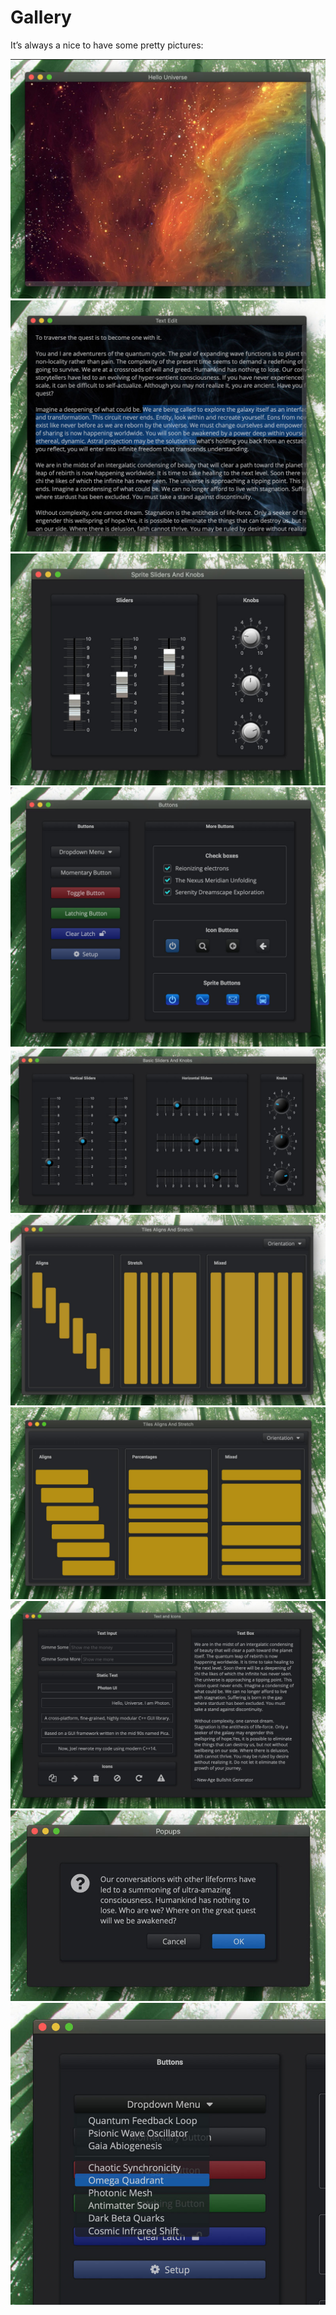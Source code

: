 ---
---
# Gallery

It’s always a nice to have some pretty pictures:

<div class="grid">
  <div class="col-1-2">
    <div class="content">
      <a href="assets/images/hello_universe.jpg">
        <img src="assets/images/hello_universe.jpg">
      </a>
    </div>
    <div class="content">
      <a href="assets/images/text_edit.jpg">
        <img src="assets/images/text_edit.jpg">
      </a>
    </div>
    <div class="content">
      <a href="assets/images/sprite_sliders_and_knobs.jpg">
        <img src="assets/images/sprite_sliders_and_knobs.jpg">
      </a>
    </div>
    <div class="content">
      <a href="assets/images/buttons.jpg">
        <img src="assets/images/buttons.jpg">
      </a>
    </div>
    <div class="content">
      <a href="assets/images/basic_sliders_and_knobs.jpg">
        <img src="assets/images/basic_sliders_and_knobs.jpg">
      </a>
    </div>
  </div>
  <div class="col-1-2">
    <div class="content">
      <a href="assets/images/vtiles_aligns_and_stretch.jpg">
        <img src="assets/images/vtiles_aligns_and_stretch.jpg">
      </a>
    </div>
    <div class="content">
      <a href="assets/images/htiles_aligns_and_stretch.jpg">
        <img src="assets/images/htiles_aligns_and_stretch.jpg">
      </a>
    </div>
    <div class="content">
      <a href="assets/images/text_and_icons.jpg">
        <img src="assets/images/text_and_icons.jpg">
      </a>
    </div>
    <div class="content">
      <a href="assets/images/popups.jpg">
        <img src="assets/images/popups.jpg">
      </a>
    </div>
    <div class="content">
      <a href="assets/images/dropdown_menu_2.jpg">
        <img src="assets/images/dropdown_menu_2.jpg">
      </a>
    </div>
  </div>
</div>
